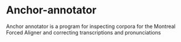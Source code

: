 # Anchor-annotator
Anchor annotator is a program for inspecting corpora for the Montreal Forced Aligner and correcting transcriptions and pronunciations

